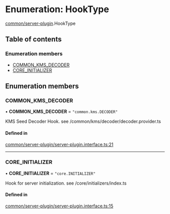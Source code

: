 # Enumeration: HookType

[common/server-plugin](../modules/common_server_plugin.md).HookType

## Table of contents

### Enumeration members

- [COMMON\_KMS\_DECODER](common_server_plugin.HookType.md#common_kms_decoder)
- [CORE\_INITIALIZER](common_server_plugin.HookType.md#core_initializer)

## Enumeration members

### <a id="common_kms_decoder" name="common_kms_decoder"></a> COMMON\_KMS\_DECODER

• **COMMON\_KMS\_DECODER** = `"common.kms.DECODER"`

KMS Seed Decoder Hook.
see /common/kms/decoder/decoder.provider.ts

#### Defined in

[common/server-plugin/server-plugin.interface.ts:21](https://github.com/brickdoc/brickdoc/blob/master/apps/server-api/src/common/server-plugin/server-plugin.interface.ts#L21)

___

### <a id="core_initializer" name="core_initializer"></a> CORE\_INITIALIZER

• **CORE\_INITIALIZER** = `"core.INITIALIZER"`

Hook for server initialization.
see /core/initializers/index.ts

#### Defined in

[common/server-plugin/server-plugin.interface.ts:15](https://github.com/brickdoc/brickdoc/blob/master/apps/server-api/src/common/server-plugin/server-plugin.interface.ts#L15)
